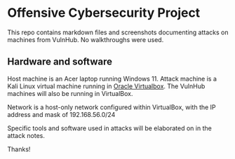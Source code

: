 # Offensive Cybersecurity Project

This repo contains markdown files and screenshots documenting attacks on machines from VulnHub. No walkthroughs were used.

## Hardware and software

Host machine is an Acer laptop running Windows 11.
Attack machine is a Kali Linux virtual machine running in [Oracle Virtualbox](https://www.virtualbox.org/). 
The VulnHub machines will also be running in VirtualBox.

Network is a host-only network configured within VirtualBox, with the IP address and mask of 192.168.56.0/24

Specific tools and software used in attacks will be elaborated on in the attack notes.

Thanks!